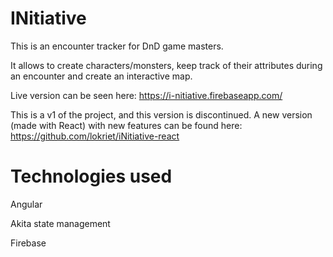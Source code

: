 # INitiative

This is an encounter tracker for DnD game masters. 

It allows to create characters/monsters, keep track of their attributes during an encounter and create an interactive map.

Live version can be seen here: https://i-nitiative.firebaseapp.com/

This is a v1 of the project, and this version is discontinued. A new version (made with React) with new features can be found here:
https://github.com/lokriet/iNitiative-react

# Technologies used
Angular

Akita state management

Firebase
